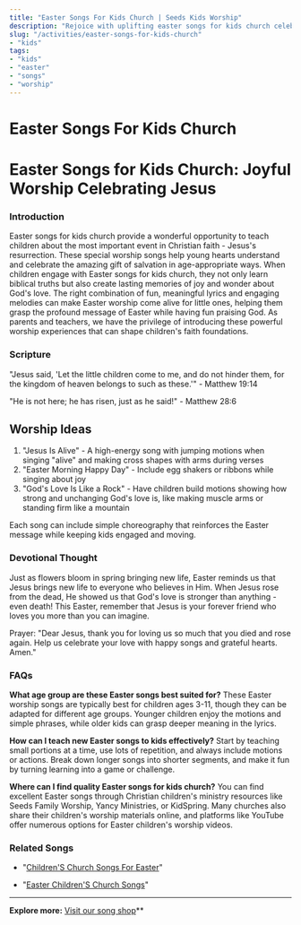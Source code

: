 ```yaml
---
title: "Easter Songs For Kids Church | Seeds Kids Worship"
description: "Rejoice with uplifting easter songs for kids church celebrating Jesus' resurrection. Easter worship resources for kids and Sunday school."
slug: "/activities/easter-songs-for-kids-church"
- "kids"
tags:
- "kids"
- "easter"
- "songs"
- "worship"
---
```


# Easter Songs For Kids Church

# Easter Songs for Kids Church: Joyful Worship Celebrating Jesus

### Introduction
Easter songs for kids church provide a wonderful opportunity to teach children about the most important event in Christian faith - Jesus's resurrection. These special worship songs help young hearts understand and celebrate the amazing gift of salvation in age-appropriate ways. When children engage with Easter songs for kids church, they not only learn biblical truths but also create lasting memories of joy and wonder about God's love. The right combination of fun, meaningful lyrics and engaging melodies can make Easter worship come alive for little ones, helping them grasp the profound message of Easter while having fun praising God. As parents and teachers, we have the privilege of introducing these powerful worship experiences that can shape children's faith foundations.

### Scripture
"Jesus said, 'Let the little children come to me, and do not hinder them, for the kingdom of heaven belongs to such as these.'" - Matthew 19:14

"He is not here; he has risen, just as he said!" - Matthew 28:6

## Worship Ideas
1. "Jesus Is Alive" - A high-energy song with jumping motions when singing "alive" and making cross shapes with arms during verses
2. "Easter Morning Happy Day" - Include egg shakers or ribbons while singing about joy
3. "God's Love Is Like a Rock" - Have children build motions showing how strong and unchanging God's love is, like making muscle arms or standing firm like a mountain

Each song can include simple choreography that reinforces the Easter message while keeping kids engaged and moving.

### Devotional Thought
Just as flowers bloom in spring bringing new life, Easter reminds us that Jesus brings new life to everyone who believes in Him. When Jesus rose from the dead, He showed us that God's love is stronger than anything - even death! This Easter, remember that Jesus is your forever friend who loves you more than you can imagine.

Prayer: "Dear Jesus, thank you for loving us so much that you died and rose again. Help us celebrate your love with happy songs and grateful hearts. Amen."

### FAQs
**What age group are these Easter songs best suited for?**
These Easter worship songs are typically best for children ages 3-11, though they can be adapted for different age groups. Younger children enjoy the motions and simple phrases, while older kids can grasp deeper meaning in the lyrics.

**How can I teach new Easter songs to kids effectively?**
Start by teaching small portions at a time, use lots of repetition, and always include motions or actions. Break down longer songs into shorter segments, and make it fun by turning learning into a game or challenge.

**Where can I find quality Easter songs for kids church?**
You can find excellent Easter songs through Christian children's ministry resources like Seeds Family Worship, Yancy Ministries, or KidSpring. Many churches also share their children's worship materials online, and platforms like YouTube offer numerous options for Easter children's worship videos.

### Related Songs

- "[Children'S Church Songs For Easter](/activities/children-s-church-songs-for-easter/)"

- "[Easter Children'S Church Songs](/activities/easter-children-s-church-songs/)"

---

**Explore more:** [Visit our song shop](https://seedskidsworship.com/shop)**

<!-- Schema Markup -->
<script type="application/ld+json">
{
  "@context": "https://schema.org",
  "@type": "MusicRecording",
  "name": "Easter Songs For Kids Church",
  "byArtist": {
    "@type": "MusicGroup",
    "name": "Seeds Kids Worship"
  },
  "isFamilyFriendly": true,
  "url": "https://seedskidsworship.com/activities/easter-songs-for-kids-church/"
}
</script>